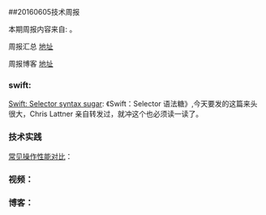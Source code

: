
##20160605技术周报

本期周报内容来自: 。

周报汇总 [地址](https://github.com/BaiduHiDeviOS/iOS-Tech-Weekly)

周报博客 [地址](http://baiduhidevios.github.io/)


### swift:

[Swift: Selector syntax sugar](https://medium.com/swift-programming/swift-selector-syntax-sugar-81c8a8b10df3#.hmwllnbqs): 《Swift：Selector 语法糖》,今天要发的这篇来头很大，Chris Lattner 亲自转发过，就冲这个也必须读一读了。

### 技术实践

[常见操作性能对比](http://swift.gg/2016/05/25/friday-qa-2016-04-15-performance-comparisons-of-common-operations-2016-edition/)： 

### 视频：



### 博客：
